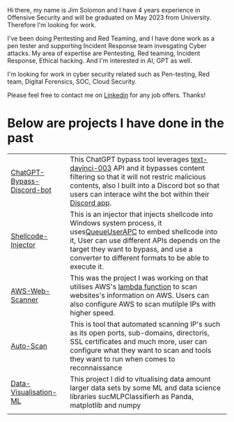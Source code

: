Hi there, my name is Jim Solomon and I have 4 years experience in Offensive Security and will be graduated on May 2023 from University.  Therefore l'm looking for work.

I've been doing Pentesting and Red Teaming, and I have done work as a pen tester and supporting Incident Response team invesgating Cyber attacks.
My area of expertise are Pentesting, Red teaming, Incident Response, Ethical hacking. And I'm interested in AI, GPT as well.

I'm looking for work in cyber security related such as Pen-testing, Red team, Digital Forensics, SOC, Cloud Security. 	

Please feel free to contact me on [Linkedin](https://www.linkedin.com/in/jimsolomonx/) for any job offers. Thanks!
# Below are projects I have done in the past

|                                                                                                      |                                                                                                                                                                                                                                                                                                                                                                                                                                                                                                                                                                                                                                                                              |
|------------------------------------------------------------------------------------------------------|------------------------------------------------------------------------------------------------------------------------------------------------------------------------------------------------------------------------------------------------------------------------------------------------------------------------------------------------------------------------------------------------------------------------------------------------------------------------------------------------------------------------------------------------------------------------------------------------------------------------------------------------------------------------------|
| [ChatGPT-Bypass-Discord-bot](https://github.com/JimSolomon/ChatGPT-Bypass-Discord-bot)                                     | This ChatGPT bypass tool leverages  [text-davinci-003](https://platform.openai.com/docs/models/gpt-3-5) API and it bypasses content filtering so that it will not restric malicious contents, also I built into a Discord bot so that users can interace wiht the bot within their [Discord app](https://discord.com/).                                                                                                                                                                                                                                                                                                                                                                                                                                      |
| [Shellcode-Injector](https://github.com/JimSolomon/Shellcode-Injector)                                 | This is an injector that injects shellcode into Windows system process, it uses[QueueUserAPC](https://learn.microsoft.com/en-us/windows/win32/api/processthreadsapi/nf-processthreadsapi-queueuserapc) to embed shellcode into it, User can use different APIs depends on the target they want to bypass, and use a converter to different formats to be able to execute it.|
| [AWS-Web-Scanner](https://github.com/JimSolomon/AWS-Web-Scanner) | This was the project I was working on that utilises AWS's [lambda function](https://aws.amazon.com/lambda/) to scan websites's information on AWS. Users can also configure AWS to scan mutilple IPs with higher speed.|.                                                                                                                                                                                                                                                                                                                                                         |
| [Auto-Scan](https://github.com/JimSolomon/Auto-Scan)  | This is tool that automated scanning IP's such as its open ports, sub-domains, directoris, SSL certificates and much more, user can configure what they want to scan and tools they want to run when comes to reconnaissance|
| [Data-Visualisation-ML](https://github.com/JimSolomon/Data-Visualisation-ML)                             |  This project I did to vitualising data amount larger data sets by some ML and data science libraries sucMLPClassifierh as Panda, matplotlib and numpy |
|                                                                                                      |                                                                                                                                                                                                                                                                                                                                                                                                                                                                                                                                                                                                                                                                              |
